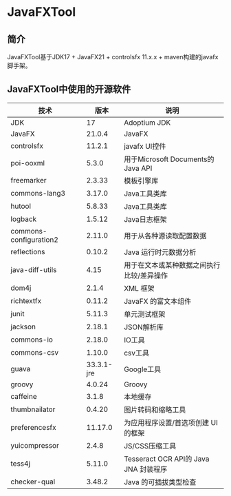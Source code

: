 # JavaFXTool

## 简介

JavaFXTool基于JDK17 + JavaFX21 + controlsfx 11.x.x + maven构建的javafx脚手架。

## JavaFXTool中使用的开源软件

| 技术                     | 版本         | 说明                               |
|------------------------|------------|----------------------------------|
| JDK                    | 17         | Adoptium JDK                              |
| JavaFX                 | 21.0.4     | JavaFX                           |
| controlsfx             | 11.2.1     | javafx UI控件                      |
| poi-ooxml              | 5.3.0      | 用于Microsoft Documents的Java API   |
| freemarker             | 2.3.33     | 模板引擎库                            |
| commons-lang3          | 3.17.0     | Java工具类库                         |
| hutool                 | 5.8.33     | Java工具类库                         |
| logback                | 1.5.12     | Java日志框架                         |
| commons-configuration2 | 2.11.0     | 用于从各种源读取配置数据                     |
| reflections            | 0.10.2     | Java 运行时元数据分析                    |
| java-diff-utils        | 4.15       | 用于在文本或某种数据之间执行比较/差异操作            |
| dom4j                  | 2.1.4      | XML 框架                           |
| richtextfx             | 0.11.2     | JavaFX 的富文本组件                    |
| junit                  | 5.11.3     | 单元测试框架                           |
| jackson                | 2.18.1     | JSON解析库                          |
| commons-io             | 2.18.0     | IO工具                             |
| commons-csv            | 1.10.0     | csv工具                            |
| guava                  | 33.3.1-jre | Google工具                         |
| groovy                 | 4.0.24     | Groovy                           |
| caffeine               | 3.1.8      | 本地缓存                             |
| thumbnailator          | 0.4.20     | 图片转码和缩略工具                        |
| preferencesfx          | 11.17.0    | 为应用程序设置/首选项创建 UI 的框架             |
| yuicompressor          | 2.4.8      | JS/CSS压缩工具                       |
| tess4j                 | 5.11.0     | Tesseract OCR API的 Java JNA 封装程序 |
| checker-qual           | 3.48.2     | Java 的可插拔类型检查                    |
